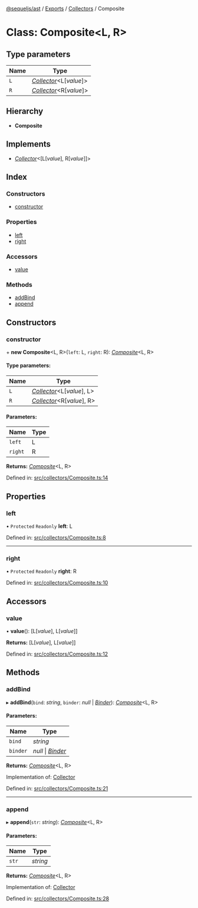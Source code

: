 [@sequeljs/ast](../README.md) / [Exports](../modules.md) /
[Collectors](../modules/collectors.md) / Composite

# Class: Composite<L, R\>

## Type parameters

| Name | Type                                                              |
| ---- | ----------------------------------------------------------------- |
| `L`  | [_Collector_](../interfaces/collectors.collector.md)<L[*value*]\> |
| `R`  | [_Collector_](../interfaces/collectors.collector.md)<R[*value*]\> |

## Hierarchy

- **Composite**

## Implements

- [_Collector_](../interfaces/collectors.collector.md)<[L[*value*],
  R[*value*]]\>

## Index

### Constructors

- [constructor](collectors.composite.md#constructor)

### Properties

- [left](collectors.composite.md#left)
- [right](collectors.composite.md#right)

### Accessors

- [value](collectors.composite.md#value)

### Methods

- [addBind](collectors.composite.md#addbind)
- [append](collectors.composite.md#append)

## Constructors

### constructor

\+ **new Composite**<L, R\>(`left`: L, `right`: R):
[_Composite_](collectors.composite.md)<L, R\>

#### Type parameters:

| Name | Type                                                                 |
| ---- | -------------------------------------------------------------------- |
| `L`  | [_Collector_](../interfaces/collectors.collector.md)<L[*value*], L\> |
| `R`  | [_Collector_](../interfaces/collectors.collector.md)<R[*value*], R\> |

#### Parameters:

| Name    | Type |
| ------- | ---- |
| `left`  | L    |
| `right` | R    |

**Returns:** [_Composite_](collectors.composite.md)<L, R\>

Defined in:
[src/collectors/Composite.ts:14](https://github.com/sequeljs/ast/blob/6632050/src/collectors/Composite.ts#L14)

## Properties

### left

• `Protected` `Readonly` **left**: L

Defined in:
[src/collectors/Composite.ts:8](https://github.com/sequeljs/ast/blob/6632050/src/collectors/Composite.ts#L8)

---

### right

• `Protected` `Readonly` **right**: R

Defined in:
[src/collectors/Composite.ts:10](https://github.com/sequeljs/ast/blob/6632050/src/collectors/Composite.ts#L10)

## Accessors

### value

• **value**(): [L[*value*], L[*value*]]

**Returns:** [L[*value*], L[*value*]]

Defined in:
[src/collectors/Composite.ts:12](https://github.com/sequeljs/ast/blob/6632050/src/collectors/Composite.ts#L12)

## Methods

### addBind

▸ **addBind**(`bind`: _string_, `binder`: _null_ \|
[_Binder_](../modules/collectors.md#binder)):
[_Composite_](collectors.composite.md)<L, R\>

#### Parameters:

| Name     | Type                                                  |
| -------- | ----------------------------------------------------- |
| `bind`   | _string_                                              |
| `binder` | _null_ \| [_Binder_](../modules/collectors.md#binder) |

**Returns:** [_Composite_](collectors.composite.md)<L, R\>

Implementation of: [Collector](../interfaces/collectors.collector.md)

Defined in:
[src/collectors/Composite.ts:21](https://github.com/sequeljs/ast/blob/6632050/src/collectors/Composite.ts#L21)

---

### append

▸ **append**(`str`: _string_): [_Composite_](collectors.composite.md)<L, R\>

#### Parameters:

| Name  | Type     |
| ----- | -------- |
| `str` | _string_ |

**Returns:** [_Composite_](collectors.composite.md)<L, R\>

Implementation of: [Collector](../interfaces/collectors.collector.md)

Defined in:
[src/collectors/Composite.ts:28](https://github.com/sequeljs/ast/blob/6632050/src/collectors/Composite.ts#L28)

